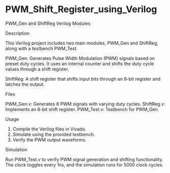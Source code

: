 # PWM_Shift_Register_using_Verilog

PWM_Gen and ShiftReg Verilog Modules

Description

This Verilog project includes two main modules, PWM_Gen and ShiftReg, along with a testbench PWM_Test.

PWM_Gen:
Generates Pulse Width Modulation (PWM) signals based on preset duty cycles. It uses an internal counter and shifts the duty cycle values through a shift register.

ShiftReg:
A shift register that shifts input bits through an 8-bit register and latches the output.

Files

PWM_Gen.v: Generates 8 PWM signals with varying duty cycles.
ShiftReg.v: Implements an 8-bit shift register.
PWM_Test.v: Testbench for PWM_Gen.

Usage

1. Compile the Verilog files in Vivado.
2. Simulate using the provided testbench.
3. Verify the PWM output waveforms.

Simulation

Run PWM_Test.v to verify PWM signal generation and shifting functionality. The clock toggles every 1ns, and the simulation runs for 5000 clock cycles.
